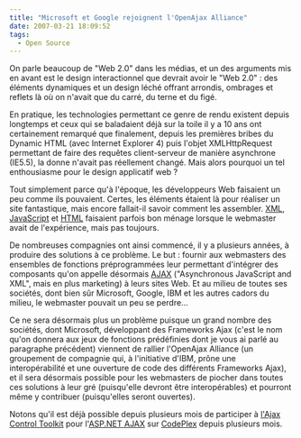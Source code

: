 ```yaml
---
title: "Microsoft et Google rejoignent l'OpenAjax Alliance"
date: 2007-03-21 18:09:52
tags:
  - Open Source
---
```


On parle beaucoup de "Web 2.0" dans les médias, et un des arguments mis en avant est le design interactionnel que devrait avoir le "Web 2.0"&nbsp;: des éléments dynamiques et un design léché offrant arrondis, ombrages et reflets là où on n'avait que du carré, du terne et du figé.

En pratique, les technologies permettant ce genre de rendu existent depuis longtemps et ceux qui se baladaient déjà sur la toile il y a 10 ans ont certainement remarqué que finalement, depuis les premières bribes du Dynamic HTML (avec Internet Explorer 4) puis l'objet XMLHttpRequest permettant de faire des requêtes client-serveur de manière asynchrone (IE5.5), la donne n'avait pas réellement changé. Mais alors pourquoi un tel enthousiasme pour le design applicatif web&nbsp;?

Tout simplement parce qu'à l'époque, les développeurs Web faisaient un peu comme ils pouvaient. Certes, les éléments étaient là pour réaliser un site fantastique, mais encore fallait-il savoir comment les assembler. [XML](http://fr.wikipedia.org/wiki/XML), [JavaScript](http://fr.wikipedia.org/wiki/JavaScript) et [HTML](http://fr.wikipedia.org/wiki/Html) faisaient parfois bon ménage lorsque le webmaster avait de l'expérience, mais pas toujours.

De nombreuses compagnies ont ainsi commencé, il y a plusieurs années, à produire des solutions à ce problème. Le but&nbsp;: fournir aux webmasters des ensembles de fonctions préprogrammées leur permettant d'intégrer des composants qu'on appelle désormais [AJAX](http://fr.wikipedia.org/wiki/Asynchronous_JavaScript_And_XML) ("Asynchronous JavaScript and XML", mais en plus marketing) à leurs sites Web. Et au milieu de toutes ses sociétés, dont bien s&ucirc;r Microsoft, Google, IBM et les autres cadors du milieu, le webmaster pouvait un peu se perdre…

Ce ne sera désormais plus un problème puisque un grand nombre des sociétés, dont Microsoft, développant des Frameworks Ajax (c'est le nom qu'on donnera aux jeux de fonctions prédéfinies dont je vous ai parlé au paragraphe précédent) viennent de rallier l'OpenAjax Alliance (un groupement de compagnie qui, à l'initiative d'IBM, prône une interopérabilité et une ouverture de code des différents Frameworks Ajax), et il sera désormais possible pour les webmasters de piocher dans toutes ces solutions à leur gré (puisqu'elle devront être interopérables) et pourront même y contribuer (puisqu'elles seront ouvertes).

Notons qu'il est déjà possible depuis plusieurs mois de participer à [l'Ajax Control Toolkit](http://www.asp.net/ajax) pour l'[ASP.NET AJAX](http://www.asp.net/ajax) sur [CodePlex](http://www.codeplex.com) depuis plusieurs mois.
